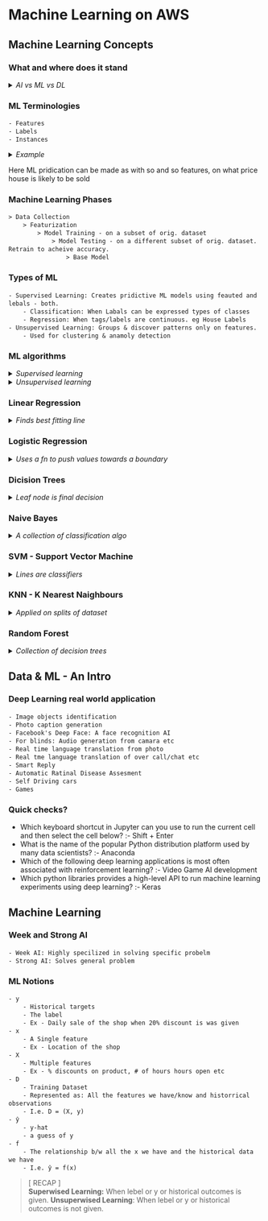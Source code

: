 # Machine Learning on AWS

## Machine Learning Concepts
### What and where does it stand
<details>
    <summary><i>AI vs ML vs DL</i></summary><br>
    <img align="center" alt="AI vs ML vs DL" src="resources/images/AI vs ML vs DL.png" />
</details>

### ML Terminologies
    - Features
    - Labels
    - Instances
<details>
    <summary><i>Example</i></summary><br>
    <img align="center" alt="AI vs ML vs DL" src="resources/images/ML Terminologies.png" />
</details>

Here ML pridication can be made as with so and so features, on what price house is likely to be sold

### Machine Learning Phases
    > Data Collection 
        > Featurization 
            > Model Training - on a subset of orig. dataset 
                > Model Testing - on a different subset of orig. dataset. Retrain to acheive accuracy.
                    > Base Model

### Types of ML 
    - Supervised Learning: Creates pridictive ML models using feauted and lebals - both.
        - Classification: When Labals can be expressed types of classes
        - Regression: When tags/labels are continuous. eg House Labels
    - Unsupervised Learning: Groups & discover patterns only on features.
        - Used for clustering & anamoly detection

### ML algorithms
<details>
    <summary><i>Supervised learning</i></summary><br>
    <img align="center" alt="AI vs ML vs DL" src="resources/images/Supervised learning algorithms.png" />
</details>

<details>
    <summary><i>Unsupervised learning</i></summary><br>
    <img align="center" alt="AI vs ML vs DL" src="resources/images/Unsupervised learning algorithms.png" />
</details>

### Linear Regression
<details>
    <summary><i>Finds best fitting line </i></summary><br>
    <img align="center" alt="AI vs ML vs DL" src="resources/images/Linear Regression.png" />
</details>

### Logistic Regression
<details>
    <summary><i>Uses a fn to push values towards a boundary</i></summary><br>
    <img align="center" alt="AI vs ML vs DL" src="resources/images/Logistic Regression.png" />
</details>

### Dicision Trees
<details>
    <summary><i>Leaf node is final decision</i></summary><br>
    <img align="center" alt="AI vs ML vs DL" src="resources/images/Dicision Tree.png" />
</details>

### Naive Bayes
<details>
    <summary><i>A collection of classification algo</i></summary><br>
    <img align="center" alt="AI vs ML vs DL" src="resources/images/Naive Bayes.png" />
</details>

### SVM - Support Vector Machine
<details>
    <summary><i>Lines are classifiers</i></summary><br>
    <img align="center" alt="AI vs ML vs DL" src="resources/images/SVM.png" />
</details>

### KNN - K Nearest Naighbours
<details>
    <summary><i>Applied on splits of dataset</i></summary><br>
    <img align="center" alt="AI vs ML vs DL" src="resources/images/KNN.png" />
</details>

### Random Forest
<details>
    <summary><i>Collection of decision trees</i></summary><br>
    <img align="center" alt="AI vs ML vs DL" src="resources/images/KNN.png" />
</details>

## Data & ML - An Intro

### Deep Learning real world application
    - Image objects identification
    - Photo caption generation
    - Facebook's Deep Face: A face recognition AI
    - For blinds: Audio generation from camara etc
    - Real time language translation from photo
    - Real tme language translation of over call/chat etc
    - Smart Reply
    - Automatic Ratinal Disease Assesment
    - Self Driving cars
    - Games

### Quick checks?
- Which keyboard shortcut in Jupyter can you use to run the current cell and then select the cell below? :- Shift + Enter
- What is the name of the popular Python distribution platform used by many data scientists? :- Anaconda
- Which of the following deep learning applications is most often associated with reinforcement learning? :- Video Game AI development
- Which python libraries provides a high-level API to run machine learning experiments using deep learning? :- Keras

## Machine Learning

### Week and Strong AI
    - Week AI: Highly specilized in solving specific probelm
    - Strong AI: Solves general problem

### ML Notions 
    - y
        - Historical targets
        - The label
        - Ex - Daily sale of the shop when 20% discount is was given
    - x
        - A Single feature
        - Ex - Location of the shop
    - X
        - Multiple features
        - Ex - % discounts on product, # of hours hours open etc
    - D 
        - Training Dataset
        - Represented as: All the features we have/know and historrical observations
        - I.e. D = (X, y)
    - ŷ
        - y-hat
        - a guess of y
    - f
        - The relationship b/w all the x we have and the historical data we have
        - I.e. ŷ = f(x)

> [ RECAP ]   
**Superwised Learning:** When lebel or y or historical outcomes is given. 
**Unsuperwised Learning**: When lebel or y or historical outcomes is not given.

